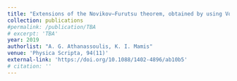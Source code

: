 ```yaml
---
title: "Extensions of the Novikov–Furutsu theorem, obtained by using Volterra functional calculus"
collection: publications
#permalink: /publication/TBA
# excerpt: 'TBA'
year: 2019
authorlist: "A. G. Athanassoulis, K. I. Mamis"
venue: 'Physica Scripta, 94(11)'
external-link: 'https://doi.org/10.1088/1402-4896/ab10b5'
# citation: ''
---
```

